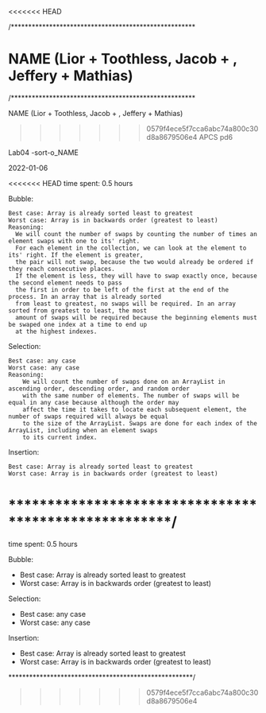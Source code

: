 <<<<<<< HEAD

/*****************************************************


NAME (Lior + Toothless, Jacob + , Jeffery + Mathias)
=======
/*****************************************************

NAME (Lior + Toothless, Jacob + , Jeffery + Mathias)

>>>>>>> 0579f4ece5f7cca6abc74a800c30d8a8679506e4
APCS pd6

Lab04 -sort-o_NAME

2022-01-06

<<<<<<< HEAD
time spent: 0.5 hours

Bubble:

    Best case: Array is already sorted least to greatest
    Worst case: Array is in backwards order (greatest to least)
    Reasoning:
      We will count the number of swaps by counting the number of times an element swaps with one to its' right.
      For each element in the collection, we can look at the element to its' right. If the element is greater,
      the pair will not swap, because the two would already be ordered if they reach consecutive places. 
      If the element is less, they will have to swap exactly once, because the second element needs to pass 
      the first in order to be left of the first at the end of the process. In an array that is already sorted 
      from least to greatest, no swaps will be required. In an array sorted from greatest to least, the most 
      amount of swaps will be required because the beginning elements must be swaped one index at a time to end up 
      at the highest indexes.

Selection:

    Best case: any case
    Worst case: any case
    Reasoning:
        We will count the number of swaps done on an ArrayList in ascending order, descending order, and random order
        with the same number of elements. The number of swaps will be equal in any case because although the order may
        affect the time it takes to locate each subsequent element, the number of swaps required will always be equal
        to the size of the ArrayList. Swaps are done for each index of the ArrayList, including when an element swaps
        to its current index.

Insertion:

    Best case: Array is already sorted least to greatest
    Worst case: Array is in backwards order (greatest to least)

*****************************************************/
=======
time spent:  0.5 hours

Bubble:
* Best case: Array is already sorted least to greatest
* Worst case: Array is in backwards order (greatest to least)

Selection:
* Best case: any case
* Worst case: any case

Insertion:
* Best case: Array is already sorted least to greatest
* Worst case: Array is in backwards order (greatest to least)



 *****************************************************/
>>>>>>> 0579f4ece5f7cca6abc74a800c30d8a8679506e4
